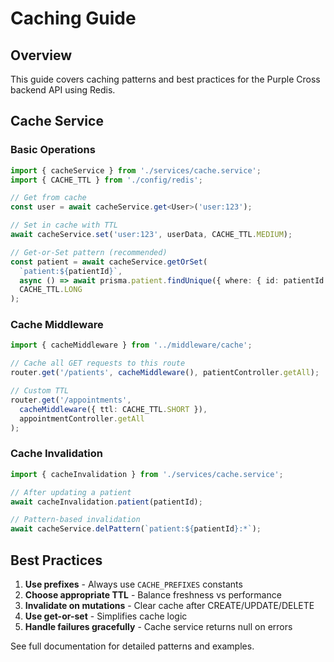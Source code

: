 # Caching Guide

## Overview

This guide covers caching patterns and best practices for the Purple Cross backend API using Redis.

## Cache Service

### Basic Operations

```typescript
import { cacheService } from './services/cache.service';
import { CACHE_TTL } from './config/redis';

// Get from cache
const user = await cacheService.get<User>('user:123');

// Set in cache with TTL
await cacheService.set('user:123', userData, CACHE_TTL.MEDIUM);

// Get-or-Set pattern (recommended)
const patient = await cacheService.getOrSet(
  `patient:${patientId}`,
  async () => await prisma.patient.findUnique({ where: { id: patientId } }),
  CACHE_TTL.LONG
);
```

### Cache Middleware

```typescript
import { cacheMiddleware } from '../middleware/cache';

// Cache all GET requests to this route
router.get('/patients', cacheMiddleware(), patientController.getAll);

// Custom TTL
router.get('/appointments', 
  cacheMiddleware({ ttl: CACHE_TTL.SHORT }), 
  appointmentController.getAll
);
```

### Cache Invalidation

```typescript
import { cacheInvalidation } from './services/cache.service';

// After updating a patient
await cacheInvalidation.patient(patientId);

// Pattern-based invalidation
await cacheService.delPattern(`patient:${patientId}:*`);
```

## Best Practices

1. **Use prefixes** - Always use `CACHE_PREFIXES` constants
2. **Choose appropriate TTL** - Balance freshness vs performance
3. **Invalidate on mutations** - Clear cache after CREATE/UPDATE/DELETE
4. **Use get-or-set** - Simplifies cache logic
5. **Handle failures gracefully** - Cache service returns null on errors

See full documentation for detailed patterns and examples.
